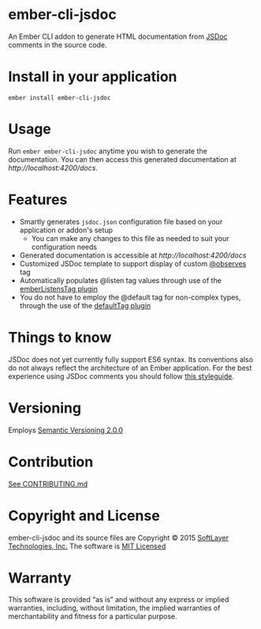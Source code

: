 # ember-cli-jsdoc

An Ember CLI addon to generate HTML documentation from [JSDoc](http://usejsdoc.org) comments in the source code.



# Install in your application

```
ember install ember-cli-jsdoc
```



# Usage

Run `ember ember-cli-jsdoc` anytime you wish to generate the documentation.  You can then access this generated
documentation at *http://localhost:4200/docs*.



# Features

* Smartly generates `jsdoc.json` configuration file based on your application or addon's setup
    * You can make any changes to this file as needed to suit your configuration needs
* Generated documentation is accessible at *http://localhost:4200/docs*
* Customized JSDoc template to support display of custom [@observes](https://github.com/notmessenger/jsdoc-plugins#emberobservestag) tag
* Automatically populates @listen tag values through use of the [emberListensTag plugin](https://github.com/notmessenger/jsdoc-plugins#emberlistenstag)
* You do not have to employ the @default tag for non-complex types, through the use of the [defaultTag plugin](https://github.com/notmessenger/jsdoc-plugins#defaulttag)



# Things to know

JSDoc does not yet currently fully support ES6 syntax. Its conventions also do not always reflect the architecture of an
Ember application.  For the best experience using JSDoc comments you should follow
[this styleguide](https://github.com/notmessenger/ember-style-guide#comments).



# Versioning
Employs [Semantic Versioning 2.0.0](http://semver.org/)



# Contribution
[See CONTRIBUTING.md](CONTRIBUTING.md)



# Copyright and License
ember-cli-jsdoc and its source files are Copyright © 2015 [SoftLayer Technologies, Inc.](http://www.softlayer.com/)
The software is [MIT Licensed](LICENSE.md)



# Warranty
This software is provided “as is” and without any express or implied warranties, including, without limitation, the
implied warranties of merchantability and fitness for a particular purpose.